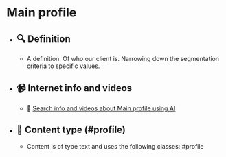 # Main profile
- ## 🔍 Definition
  - A definition. Of who our client is. Narrowing down the segmentation criteria to specific values.
- ## 📹 Internet info and videos
  - 🤖 [Search info and videos about Main profile using AI](https://www.perplexity.ai/search?q=videos+about+Main+profile:+A+definition.+Of+who+our+client+is.+Narrowing+down+the+segmentation+criteria+to+specific+values.
)
- ## 📰 Content type (#profile)
  - Content is of type text and uses the following classes: #profile

